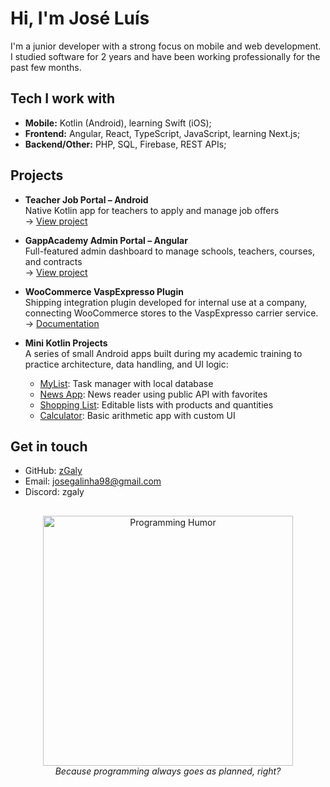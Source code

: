 # Hi, I'm José Luís

I'm a junior developer with a strong focus on mobile and web development.  
I studied software for 2 years and have been working professionally for the past few months.

## Tech I work with

- **Mobile:** Kotlin (Android), learning Swift (iOS);
- **Frontend:** Angular, React, TypeScript, JavaScript, learning Next.js;
- **Backend/Other:** PHP, SQL, Firebase, REST APIs;

## Projects

- **Teacher Job Portal – Android**  
  Native Kotlin app for teachers to apply and manage job offers  
  → [View project](https://github.com/zGaly/teacher-job-portal-android)

- **GappAcademy Admin Portal – Angular**  
  Full-featured admin dashboard to manage schools, teachers, courses, and contracts  
  → [View project](https://github.com/zGaly/teacher-job-admin-portal)

- **WooCommerce VaspExpresso Plugin**  
  Shipping integration plugin developed for internal use at a company, connecting WooCommerce stores to the VaspExpresso carrier service.  
  → [Documentation](https://github.com/zGaly/woocommerce-vaspexpresso)

- **Mini Kotlin Projects**  
  A series of small Android apps built during my academic training to practice architecture, data handling, and UI logic:
  - [MyList](https://github.com/zGaly/kotlin-myapp-app): Task manager with local database
  - [News App](https://github.com/zGaly/kotlin-news-app): News reader using public API with favorites
  - [Shopping List](https://github.com/zGaly/kotlin-shopping-app): Editable lists with products and quantities
  - [Calculator](https://github.com/zGaly/kotlin-calculator-app): Basic arithmetic app with custom UI

## Get in touch

- GitHub: [zGaly](https://github.com/zGaly)
- Email: josegalinha98@gmail.com
- Discord: zgaly

##

<p align="center">
  <img src="https://media.giphy.com/media/93UOscPyDH8cdRfSaT/giphy.gif" width="400" alt="Programming Humor" />
  <br/>
  <i>Because programming always goes as planned, right?</i>
</p>
